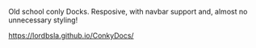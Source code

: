 Old school conly Docks. Resposive, with navbar support and, almost no unnecessary styling!


https://lordbsla.github.io/ConkyDocs/
